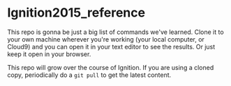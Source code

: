 # Ignition2015_reference

This repo is gonna be just a big list of commands we've learned.  Clone it to your own machine wherever you're working (your local computer, or Cloud9) and you can open it in your text editor to see the results.  Or just keep it open in your browser.  

This repo will grow over the course of Ignition.  If you are using a cloned copy, periodically do a `git pull` to get the latest content.
